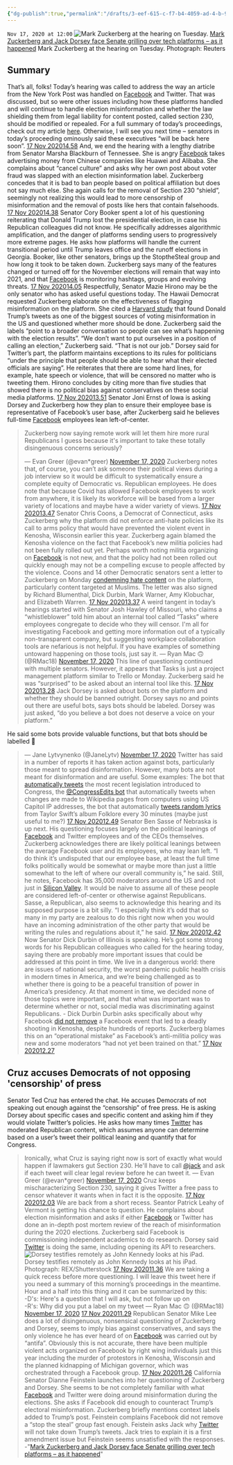 ```yaml
---
{"dg-publish":true,"permalink":"/drafts/3-eef-615-c-f7-b4-4059-ad-4-b-91-ce-5-e606-ad-4/","dgHomeLink":true,"dgPassFrontmatter":false}
---
```


`Nov 17, 2020 at 12:00`
![Mark Zuckerberg at the hearing on Tuesday.](https://i.guim.co.uk/img/media/dbb2e42a814f9a3ccafe716bf59b771dc2275ce0/0*35*3500*2100/master/3500.jpg?width=620&quality=85&fit=max&s=dce34e0504a0bccac053fa1f22ef1830)
[Mark Zuckerberg and Jack Dorsey face Senate grilling over tech platforms – as it happened](drafts://open?uuid=3EEF615C-F7B4-4059-AD4B-91CE5E606AD4)
Mark Zuckerberg at the hearing on Tuesday. Photograph: Reuters
## Summary
That’s all, folks! Today’s hearing was called to address the way an article from the New York Post was handled on [Facebook](https://www.theguardian.com/technology/facebook) and Twitter. 
That was discussed, but so were other issues including how these platforms handled and will continue to handle election misinformation and whether the law shielding them from legal liability for content posted, called section 230, should be modified or repealed. 
For a full summary of today’s proceedings, check out my article [here](https://www.theguardian.com/us-news/2020/nov/17/twitter-facebook-senate-hearing-anti-conservative-bias). Otherwise, I will see you next time – senators in today’s proceeding ominously said these executives “will be back here soon”. 
[17 Nov 202014.58](https://www.theguardian.com/technology/live/2020/nov/17/facebook-twitter-hearing-mark-zuckerberg-jack-dorsey-congress-latest-election-news?page=with:block-5fb4291f8f081d2fbd0d8325#block-5fb4291f8f081d2fbd0d8325)
And, we end the hearing with a lengthy diatribe from Senator Marsha Blackburn of Tennessee. She is angry [Facebook](https://www.theguardian.com/technology/facebook) takes advertising money from Chinese companies like Huawei and Alibaba. 
She complains about “cancel culture” and asks why her own post about voter fraud was slapped with an election misinformation label. 
Zuckerberg concedes that it is bad to ban people based on political affiliation but does not say much else. She again calls for the removal of Section 230 “shield”, seemingly not realizing this would lead to more censorship of misinformation and the removal of posts like hers that contain falsehoods. 
[17 Nov 202014.38](https://www.theguardian.com/technology/live/2020/nov/17/facebook-twitter-hearing-mark-zuckerberg-jack-dorsey-congress-latest-election-news?page=with:block-5fb425b18f08b4f3c56748fa#block-5fb425b18f08b4f3c56748fa)
Senator Cory Booker spent a lot of his questioning reiterating that Donald Trump lost the presidential election, in case his Republican colleagues did not know. 
He specifically addresses algorithmic amplification, and the danger of platforms sending users to progressively more extreme pages. He asks how platforms will handle the current transitional period until Trump leaves office and the runoff elections in Georgia. Booker, like other senators, brings up the StoptheSteal group and how long it took to be taken down. 
Zuckerberg says many of the features changed or turned off for the November elections will remain that way into 2021, and that [Facebook](https://www.theguardian.com/technology/facebook) is monitoring hashtags, groups and evolving threats. 
[17 Nov 202014.05](https://www.theguardian.com/technology/live/2020/nov/17/facebook-twitter-hearing-mark-zuckerberg-jack-dorsey-congress-latest-election-news?page=with:block-5fb41d928f08b4f3c567488e#block-5fb41d928f08b4f3c567488e)
Respectfully, Senator Mazie Hirono may be the only senator who has asked useful questions today. The Hawaii Democrat requested Zuckerberg elaborate on the effectiveness of flagging misinformation on the platform. 
She cited a [Harvard study](https://www.theverge.com/2020/10/5/21499009/harvard-berkman-klein-center-paper-voting-misinformation-trump-tweets-media-framing) that found Donald Trump’s tweets as one of the biggest sources of voting misinformation in the US and questioned whether more should be done. 
Zuckerberg said the labels “point to a broader conversation so people can see what’s happening with the election results”. 
“We don’t want to put ourselves in a position of calling an election,” Zuckerberg said. “That is not our job.”
Dorsey said for Twitter’s part, the platform maintains exceptions to its rules for politicians “under the principle that people should be able to hear what their elected officials are saying”.
He reiterates that there are some hard lines, for example, hate speech or violence, that will be censored no matter who is tweeting them. 
Hirono concludes by citing more than five studies that showed there is no political bias against conservatives on these social media platforms. 
[17 Nov 202013.51](https://www.theguardian.com/technology/live/2020/nov/17/facebook-twitter-hearing-mark-zuckerberg-jack-dorsey-congress-latest-election-news?page=with:block-5fb41aeb8f081d2fbd0d826f#block-5fb41aeb8f081d2fbd0d826f)
Senator Joni Ernst of Iowa is asking Dorsey and Zuckerberg how they plan to ensure their employee base is representative of Facebook’s user base, after Zuckerberg said he believes full-time [Facebook](https://www.theguardian.com/technology/facebook) employees lean left-of-center. 
> Zuckerberg now saying remote work will let them hire more rural Republicans I guess because it's important to take these totally disingenuous concerns seriously?
> 
> — Evan Greer (@evan*greer) [November 17, 2020](https://twitter.com/evan*greer/status/1328771018886950919?ref*src=twsrc%5Etfw)
Zuckerberg notes that, of course, you can’t ask someone their political views during a job interview so it would be difficult to systematically ensure a complete equity of Democratic vs. Republican employees. He does note that because Covid has allowed Facebook employees to work from anywhere, it is likely its workforce will be based from a larger variety of locations and maybe have a wider variety of views. 
[17 Nov 202013.47](https://www.theguardian.com/technology/live/2020/nov/17/facebook-twitter-hearing-mark-zuckerberg-jack-dorsey-congress-latest-election-news?page=with:block-5fb418e48f08161b0b9c6a5e#block-5fb418e48f08161b0b9c6a5e)
Senator Chris Coons, a Democrat of Connecticut, asks Zuckerberg why the platform did not enforce anti-hate policies like its call to arms policy that would have prevented the violent event in Kenosha, Wisconsin earlier this year. 
Zuckerberg again blamed the Kenosha violence on the fact that Facebook’s new militia policies had not been fully rolled out yet. Perhaps worth noting militia organizing on [Facebook](https://www.theguardian.com/technology/facebook) is not new, and that the policy had not been rolled out quickly enough may not be a compelling excuse to people affected by the violence. 
Coons and 14 other Democratic senators sent a letter to Zuckerberg on Monday [condemning hate content](https://www.coons.senate.gov/imo/media/doc/Coons%20et%20al%20Letter%20to%20Zuckerberg%2011-16-20%20FINAL%20\(001\)%5b1%5d.pdf) on the platform, particularly content targeted at Muslims. The letter was also signed by Richard Blumenthal, Dick Durbin, Mark Warner, Amy Klobuchar, and Elizabeth Warren.
[17 Nov 202013.37](https://www.theguardian.com/technology/live/2020/nov/17/facebook-twitter-hearing-mark-zuckerberg-jack-dorsey-congress-latest-election-news?page=with:block-5fb417068f08161b0b9c6a48#block-5fb417068f08161b0b9c6a48)
A weird tangent in today’s hearings started with Senator Josh Hawley of Missouri, who claims a “whistleblower” told him about an internal tool called “Tasks” where employees congregate to decide who they will censor. 
> I'm all for investigating Facebook and getting more information out of a typically non-transparent company, but suggesting workplace collaboration tools are nefarious is not helpful. If you have examples of something untoward happening on those tools, just say it.
> — Ryan Mac 🙃 (@RMac18) [November 17, 2020](https://twitter.com/RMac18/status/1328762159728234496?ref*src=twsrc%5Etfw)
This line of questioning continued with multiple senators. However, it appears that Tasks is just a project management platform similar to Trello or Monday. Zuckerberg said he was “surprised” to be asked about an internal tool like this.
[17 Nov 202013.28](https://www.theguardian.com/technology/live/2020/nov/17/facebook-twitter-hearing-mark-zuckerberg-jack-dorsey-congress-latest-election-news?page=with:block-5fb411cc8f081d2fbd0d81d6#block-5fb411cc8f081d2fbd0d81d6)
Jack Dorsey is asked about bots on the platform and whether they should be banned outright. Dorsey says no and points out there are useful bots, says bots should be labeled. 
> Dorsey was just asked, “do you believe a bot does not deserve a voice on your platform.”  
  
He said some bots provide valuable functions, but that bots should be labelled 👀
> — Jane Lytvynenko (@JaneLytv) [November 17, 2020](https://twitter.com/JaneLytv/status/1328757711224381440?ref*src=twsrc%5Etfw)
Twitter has said in a number of reports it has taken action against bots, particularly those meant to spread disinformation. However, many bots are not meant for disinformation and are useful. 
Some examples: The bot that [automatically tweets](https://twitter.com/thecongressbot?lang=en) the most recent legislation introduced to Congress, the [@CongressEdits bot](https://en.wikipedia.org/wiki/CongressEdits) that automatically tweets when changes are made to Wikipedia pages from computers using US Capitol IP addresses, the bot that automatically [tweets random lyrics](https://twitter.com/folklorebot?lang=en) from Taylor Swift’s album Folklore every 30 minutes (maybe just useful to me?)
[17 Nov 202012.49](https://www.theguardian.com/technology/live/2020/nov/17/facebook-twitter-hearing-mark-zuckerberg-jack-dorsey-congress-latest-election-news?page=with:block-5fb40c1a8f081d2fbd0d8162#block-5fb40c1a8f081d2fbd0d8162)
Senator Ben Sasse of Nebraska is up next. His questioning focuses largely on the political leanings of [Facebook](https://www.theguardian.com/technology/facebook) and Twitter employees and of the CEOs themselves. 
Zuckerberg acknowledges there are likely political leanings between the average Facebook user and its employees, who may lean left. 
“I do think it’s undisputed that our employee base, at least the full time folks politically would be somewhat or maybe more than just a little somewhat to the left of where our overall community is,” he said. 
Still, he notes, Facebook has 35,000 moderators around the US and not just in [Silicon Valley](https://www.theguardian.com/technology/silicon-valley). It would be naive to assume all of these people are considered left-of-center or otherwise against Republicans. 
Sasse, a Republican, also seems to acknowledge this hearing and its supposed purpose is a bit silly. 
“I especially think it’s odd that so many in my party are zealous to do this right now when you would have an incoming administration of the other party that would be writing the rules and regulations about it,” he said. 
[17 Nov 202012.42](https://www.theguardian.com/technology/live/2020/nov/17/facebook-twitter-hearing-mark-zuckerberg-jack-dorsey-congress-latest-election-news?page=with:block-5fb408a28f08b4f3c5674740#block-5fb408a28f08b4f3c5674740)
Now Senator Dick Durbin of Illinois is speaking. He’s got some strong words for his Republican colleagues who called for the hearing today, saying there are probably more important issues that could be addressed at this point in time. 
> We live in a dangerous world: there are issues of national security, the worst pandemic public health crisis in modern times in America, and we’re being challenged as to whether there is going to be a peaceful transition of power in America’s presidency. At that moment in time, we decided none of those topics were important, and that what was important was to determine whether or not, social media was discriminating against Republicans. - Dick Durbin
Durbin asks specifically about why Facebook [did not remove](https://www.theguardian.com/us-news/2020/aug/29/two-videos-jacob-blake-kyle-rittenhouse-policing) a Facebook event that led to a deadly shooting in Kenosha, despite hundreds of reports. Zuckerberg blames this on an “operational mistake” as Facebook’s anti-militia policy was new and some moderators “had not yet been trained on that.”
[17 Nov 202012.27](https://www.theguardian.com/technology/live/2020/nov/17/facebook-twitter-hearing-mark-zuckerberg-jack-dorsey-congress-latest-election-news?page=with:block-5fb4041b8f08b4f3c56746d4#block-5fb4041b8f08b4f3c56746d4)
## Cruz accuses Democrats of not opposing 'censorship' of press
Senator Ted Cruz has entered the chat.
He accuses Democrats of not speaking out enough against the “censorship” of free press. He is asking Dorsey about specific cases and specific content and asking him if they would violate Twitter’s policies. He asks how many times [Twitter](https://www.theguardian.com/technology/twitter) has moderated Republican content, which assumes anyone can determine based on a user’s tweet their political leaning and quantify that for Congress. 
> Ironically, what Cruz is saying right now is sort of exactly what would happen if lawmakers gut Section 230. He'll have to call [@jack](https://twitter.com/jack?ref*src=twsrc%5Etfw) and ask if each tweet will clear legal review before he can tweet it.
> — Evan Greer (@evan*greer) [November 17, 2020](https://twitter.com/evan*greer/status/1328749653710528513?ref*src=twsrc%5Etfw)
Cruz keeps mischaracterizing Section 230, saying it gives Twitter a free pass to censor whatever it wants when in fact it is the opposite. 
[17 Nov 202012.03](https://www.theguardian.com/technology/live/2020/nov/17/facebook-twitter-hearing-mark-zuckerberg-jack-dorsey-congress-latest-election-news?page=with:block-5fb402128f08161b0b9c68e2#block-5fb402128f08161b0b9c68e2)
We are back from a short recess. Seantor Patrick Leahy of Vermont is getting his chance to question. He complains about election misinformation and asks if either [Facebook](https://www.theguardian.com/technology/facebook) or Twitter has done an in-depth post mortem review of the reach of misinformation during the 2020 elections. 
Zuckerberg said Facebook is commissioning independent academics to do research. Dorsey said [Twitter](https://www.theguardian.com/technology/twitter) is doing the same, including opening its API to researchers. 
![Dorsey testifies remotely as John Kennedy looks at his iPad.](https://i.guim.co.uk/img/media/86b3c2fc353f2150be7ffbaaa26a1bf7bdf461da/0*191*5848*3508/master/5848.jpg?width=700&quality=85&fit=max&s=e4cb89ac75edc3e17039b0bddc749837)
Dorsey testifies remotely as John Kennedy looks at his iPad. Photograph: REX/Shutterstock
[17 Nov 202011.36](https://www.theguardian.com/technology/live/2020/nov/17/facebook-twitter-hearing-mark-zuckerberg-jack-dorsey-congress-latest-election-news?page=with:block-5fb3fbfb8f081d2fbd0d8017#block-5fb3fbfb8f081d2fbd0d8017)
We are taking a quick recess before more questioning. I will leave this tweet here if you need a summary of this morning’s proceedings in the meantime. 
> Hour and a half into this thing and it can be summarized by this:   
-D's: Here's a question that I will ask, but not follow up on  
-R's: Why did you put a label on my tweet
> — Ryan Mac 🙃 (@RMac18) [November 17, 2020](https://twitter.com/RMac18/status/1328738190077816832?ref*src=twsrc%5Etfw)
[17 Nov 202011.29](https://www.theguardian.com/technology/live/2020/nov/17/facebook-twitter-hearing-mark-zuckerberg-jack-dorsey-congress-latest-election-news?page=with:block-5fb3f9cc8f08161b0b9c6841#block-5fb3f9cc8f08161b0b9c6841)
Republican Senator Mike Lee does a lot of disingenuous, nonsensical questioning of Zuckerberg and Dorsey, seems to imply bias against conservatives, and says the only violence he has ever heard of on [Facebook](https://www.theguardian.com/technology/facebook) was carried out by “antifa”. 
Obviously this is not accurate, there have been multiple violent acts organized on Facebook by right wing individuals just this year including the murder of protestors in Kenosha, Wisconsin and the planned kidnapping of Michigan governor, which was orchestrated through a Facebook group. 
[17 Nov 202011.26](https://www.theguardian.com/technology/live/2020/nov/17/facebook-twitter-hearing-mark-zuckerberg-jack-dorsey-congress-latest-election-news?page=with:block-5fb3f7ff8f081d2fbd0d7fd4#block-5fb3f7ff8f081d2fbd0d7fd4)
California Senator Dianne Feinstein launches into her questioning of Zuckerberg and Dorsey. She seems to be not completely familiar with what [Facebook](https://www.theguardian.com/technology/facebook) and Twitter were doing around misinformation during the elections. 
She asks if Facebook did enough to counteract Trump’s electoral misinformation. Zuckerberg briefly mentions context labels added to Trump’s post. Feinstein complains Facebook did not remove a “stop the steal” group fast enough. 
Feistein asks Jack why [Twitter](https://www.theguardian.com/technology/twitter) will not take down Trump’s tweets. Jack tries to explain it is a first amendment issue but Feinstein seems unsatisfied with the responses.
-"[Mark Zuckerberg and Jack Dorsey face Senate grilling over tech platforms – as it happened](https://www.theguardian.com/technology/live/2020/nov/17/facebook-twitter-hearing-mark-zuckerberg-jack-dorsey-congress-latest-election-news)"